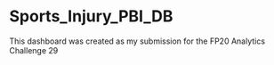 # Sports_Injury_PBI_DB
This dashboard was created as my submission for the FP20 Analytics Challenge 29
